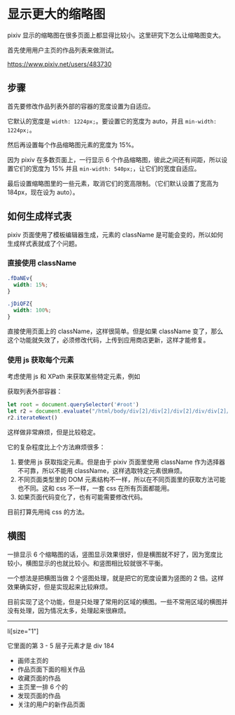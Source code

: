 # 显示更大的缩略图

pixiv 显示的缩略图在很多页面上都显得比较小。这里研究下怎么让缩略图变大。

首先使用用户主页的作品列表来做测试。

https://www.pixiv.net/users/483730

## 步骤

首先要修改作品列表外部的容器的宽度设置为自适应。

它默认的宽度是 `width: 1224px;`。要设置它的宽度为 auto，并且 `min-width: 1224px;`。

然后再设置每个作品缩略图元素的宽度为 15%。

因为 pixiv 在多数页面上，一行显示 6 个作品缩略图，彼此之间还有间距，所以设置它们的宽度为 15% 并且 `min-width: 540px;`，让它们的宽度自适应。

最后设置缩略图里的一些元素，取消它们的宽高限制。（它们默认设置了宽高为 184px，现在设为 auto）。

## 如何生成样式表

pixiv 页面使用了模板编辑器生成，元素的 className 是可能会变的，所以如何生成样式表就成了个问题。

### 直接使用 className

```css
.fDaNEv{
  width: 15%;
}

.jDiQFZ{
  width: 100%;
}
```

直接使用页面上的 className，这样很简单。但是如果 className 变了，那么这个功能就失效了，必须修改代码，上传到应用商店更新，这样才能修复。

### 使用 js 获取每个元素

考虑使用 js 和 XPath 来获取某些特定元素，例如

获取列表外部容器：

```js
let root = document.querySelector('#root')
let r2 = document.evaluate("/html/body/div[2]/div[2]/div[2]/div/div[2]/div[3]/div/div", document, null, XPathResult.ANY_TYPE, null);
r2.iterateNext()
```

这样做非常麻烦，但是比较稳定。

它的复杂程度比上个方法麻烦很多：

1. 要使用 js 获取指定元素。但是由于 pixiv 页面里使用 className 作为选择器不可靠，所以不能用 className，这样选取特定元素很麻烦。
2. 不同页面类型里的 DOM 元素结构不一样，所以在不同页面里的获取方法可能也不同。这和 css 不一样，一套 css 在所有页面都能用。
3. 如果页面代码变化了，也有可能需要修改代码。

目前打算先用纯 css 的方法。

## 横图

一排显示 6 个缩略图的话，竖图显示效果很好，但是横图就不好了，因为宽度比较小，横图显示的也就比较小。和竖图相比较就很不平衡。

一个想法是把横图当做 2 个竖图处理，就是把它的宽度设置为竖图的 2 倍。这样效果确实好，但是实现起来比较麻烦。

目前实现了这个功能，但是只处理了常用的区域的横图。一些不常用区域的横图并没有处理，因为情况太多，处理起来很麻烦。

--------------

li[size="1"]

它里面的第 3 - 5 层子元素才是 div 184

- 画师主页的
- 作品页面下面的相关作品
- 收藏页面的作品
- 主页里一排 6 个的
- 发现页面的作品
- 关注的用户的新作品页面
